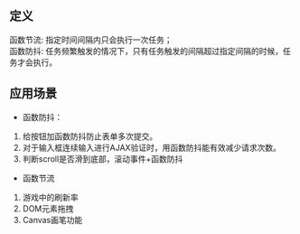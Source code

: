## 定义
函数节流: 指定时间间隔内只会执行一次任务；  
函数防抖: 任务频繁触发的情况下，只有任务触发的间隔超过指定间隔的时候，任务才会执行。  

## 应用场景
- 函数防抖：  
1. 给按钮加函数防抖防止表单多次提交。  
2. 对于输入框连续输入进行AJAX验证时，用函数防抖能有效减少请求次数。  
3. 判断scroll是否滑到底部，滚动事件+函数防抖  

- 函数节流
1. 游戏中的刷新率  
2. DOM元素拖拽  
3. Canvas画笔功能  
